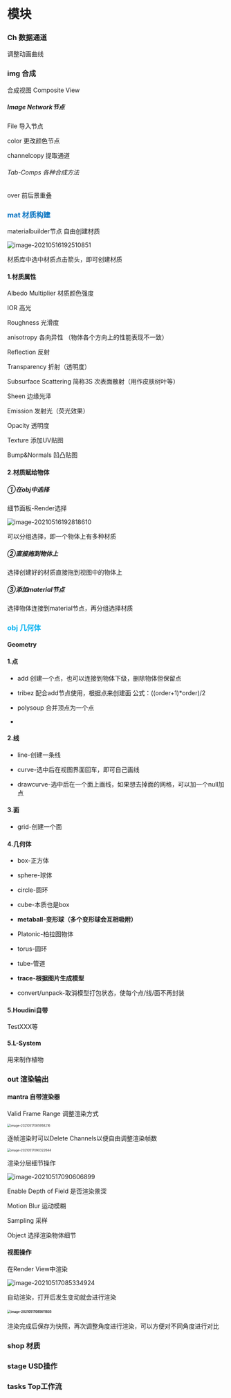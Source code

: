 # 模块

### Ch 数据通道

调整动画曲线

### img 合成

合成视图 Composite View

##### Image Network节点

File 导入节点

color 更改颜色节点

channelcopy 提取通道



###### Tab-Comps 各种合成方法

over 前后景重叠



### <strong style="color:#0070c0;">mat 材质构建</strong>

materialbuilder节点 自由创建材质

![image-20210516192510851](C:\Users\QZ\AppData\Roaming\Typora\typora-user-images\image-20210516192510851.png)

材质库中选中材质点击箭头，即可创建材质

#### 1.材质属性

Albedo Multiplier 材质颜色强度

IOR 高光

Roughness 光滑度

anisotropy 各向异性 （物体各个方向上的性能表现不一致）

Reflection 反射

Transparency 折射（透明度）

Subsurface Scattering 简称3S 次表面散射（用作皮肤树叶等）

Sheen 边缘光泽

Emission 发射光（荧光效果）

Opacity 透明度

Texture 添加UV贴图

Bump&Normals 凹凸贴图



#### 2.材质赋给物体

##### ①在obj中选择

细节面板-Render选择

![image-20210516192818610](C:\Users\QZ\AppData\Roaming\Typora\typora-user-images\image-20210516192818610.png)

可以分组选择，即一个物体上有多种材质



##### ②直接拖到物体上

选择创建好的材质直接拖到视图中的物体上

##### ③添加material节点

选择物体连接到material节点，再分组选择材质



### <strong style="color:#00b0f0;">obj 几何体</strong>

#### Geometry

#### 1.点

- add 创建一个点，也可以连接到物体下级，删除物体但保留点


- tribez 配合add节点使用，根据点来创建面 公式：((order+1)*order)/2
- polysoup 合并顶点为一个点
- 

#### 2.线

- line-创建一条线


- curve-选中后在视图界面回车，即可自己画线


- drawcurve-选中后在一个面上画线，如果想去掉面的网格，可以加一个null加点


#### 3.面

- grid-创建一个面


#### 4.几何体

- box-正方体


- sphere-球体


- circle-圆环


- cube-本质也是box


- **metaball-变形球（多个变形球会互相吸附）**

- Platonic-柏拉图物体


- torus-圆环


- tube-管道


- **trace-根据图片生成模型**

- convert/unpack-取消模型打包状态，使每个点/线/面不再封装


#### 5.Houdini自带

TestXXX等



#### 5.L-System

用来制作植物



### out 渲染输出

#### mantra 自带渲染器

Valid Frame Range 调整渲染方式

<img src="C:\Users\QZ\AppData\Roaming\Typora\typora-user-images\image-20210517085958216.png" alt="image-20210517085958216" style="zoom: 50%;" />

逐帧渲染时可以Delete Channels以便自由调整渲染帧数

<img src="C:\Users\QZ\AppData\Roaming\Typora\typora-user-images\image-20210517090322644.png" alt="image-20210517090322644" style="zoom:50%;" />

渲染分层细节操作

![image-20210517090606899](C:\Users\QZ\AppData\Roaming\Typora\typora-user-images\image-20210517090606899.png)

Enable Depth of Field 是否渲染景深

Motion Blur 运动模糊

Sampling 采样

Object 选择渲染物体细节



#### 视图操作

在Render View中渲染

![image-20210517085334924](C:\Users\QZ\AppData\Roaming\Typora\typora-user-images\image-20210517085334924.png)

自动渲染，打开后发生变动就会进行渲染

#### <img src="C:\Users\QZ\AppData\Roaming\Typora\typora-user-images\image-20210517085611835.png" alt="image-20210517085611835" style="zoom:50%;" />

渲染完成后保存为快照，再次调整角度进行渲染，可以方便对不同角度进行对比



### shop 材质



### stage USD操作



### tasks Top工作流




